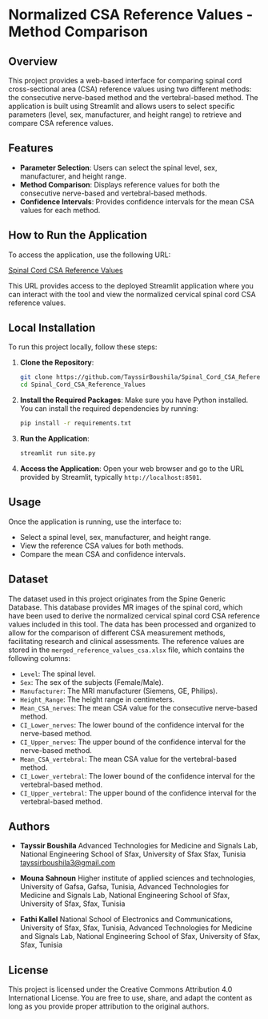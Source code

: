 # Normalized CSA Reference Values - Method Comparison

## Overview
This project provides a web-based interface for comparing spinal cord cross-sectional area (CSA) reference values using two different methods: the consecutive nerve-based method and the vertebral-based method. The application is built using Streamlit and allows users to select specific parameters (level, sex, manufacturer, and height range) to retrieve and compare CSA reference values.

## Features
- **Parameter Selection**: Users can select the spinal level, sex, manufacturer, and height range.
- **Method Comparison**: Displays reference values for both the consecutive nerve-based and vertebral-based methods.
- **Confidence Intervals**: Provides confidence intervals for the mean CSA values for each method.

  
## How to Run the Application

To access the application, use the following URL:

[Spinal Cord CSA Reference Values](https://spinal-cord-csa-reference-values.streamlit.app/)

This URL provides access to the deployed Streamlit application where you can interact with the tool and view the normalized cervical spinal cord CSA reference values.

## Local Installation

To run this project locally, follow these steps:

1. **Clone the Repository**:
    ```bash
    git clone https://github.com/TayssirBoushila/Spinal_Cord_CSA_Reference_Values.git
    cd Spinal_Cord_CSA_Reference_Values
    ```

2. **Install the Required Packages**:
    Make sure you have Python installed. You can install the required dependencies by running:
    ```bash
    pip install -r requirements.txt
    ```

3. **Run the Application**:
    ```bash
    streamlit run site.py
    ```

4. **Access the Application**:
    Open your web browser and go to the URL provided by Streamlit, typically `http://localhost:8501`.

## Usage

Once the application is running, use the interface to:
- Select a spinal level, sex, manufacturer, and height range.
- View the reference CSA values for both methods.
- Compare the mean CSA and confidence intervals.

## Dataset
The dataset used in this project originates from the Spine Generic Database. This database provides MR images of the spinal cord, which have been used to derive the normalized cervical spinal cord CSA reference values included in this tool. The data has been processed and organized to allow for the comparison of different CSA measurement methods, facilitating research and clinical assessments.
The reference values are stored in the `merged_reference_values_csa.xlsx` file, which contains the following columns:
- `Level`: The spinal level.
- `Sex`: The sex of the subjects (Female/Male).
- `Manufacturer`: The MRI manufacturer (Siemens, GE, Philips).
- `Height_Range`: The height range in centimeters.
- `Mean_CSA_nerves`: The mean CSA value for the consecutive nerve-based method.
- `CI_Lower_nerves`: The lower bound of the confidence interval for the nerve-based method.
- `CI_Upper_nerves`: The upper bound of the confidence interval for the nerve-based method.
- `Mean_CSA_vertebral`: The mean CSA value for the vertebral-based method.
- `CI_Lower_vertebral`: The lower bound of the confidence interval for the vertebral-based method.
- `CI_Upper_vertebral`: The upper bound of the confidence interval for the vertebral-based method.

## Authors

  - **Tayssir Boushila** 
  Advanced Technologies for Medicine and Signals Lab, National Engineering School of Sfax, University of Sfax
  Sfax, Tunisia
  tayssirboushila3@gmail.com 

 - **Mouna Sahnoun** 
  Higher institute of applied sciences and technologies, University of Gafsa, Gafsa, Tunisia,
  Advanced Technologies for Medicine and Signals Lab, National Engineering School of Sfax, University of Sfax,
  Sfax, Tunisia

- **Fathi Kallel** 
  National School of Electronics and Communications, University of Sfax,
  Sfax, Tunisia,
  Advanced Technologies for Medicine and Signals Lab, National Engineering School of Sfax, University of Sfax,
  Sfax, Tunisia


## License

This project is licensed under the Creative Commons Attribution 4.0 International License. You are free to use, share, and adapt the content as long as you provide proper attribution to the original authors.




